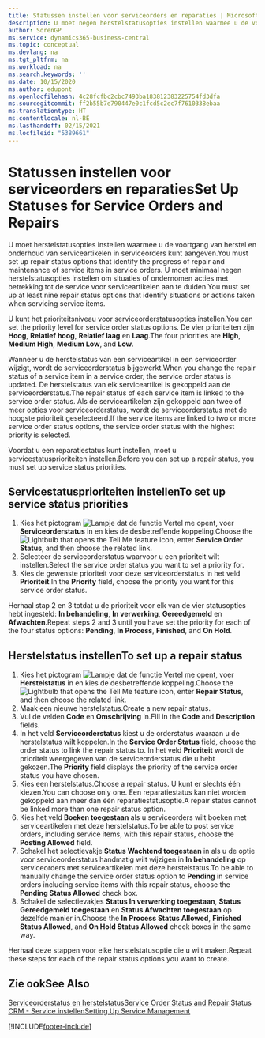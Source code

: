 ```yaml
---
title: Statussen instellen voor serviceorders en reparaties | Microsoft Docs
description: U moet negen herstelstatusopties instellen waarmee u de voortgang van herstel en onderhoud van serviceartikelen in serviceorders kunt aangeven.
author: SorenGP
ms.service: dynamics365-business-central
ms.topic: conceptual
ms.devlang: na
ms.tgt_pltfrm: na
ms.workload: na
ms.search.keywords: ''
ms.date: 10/15/2020
ms.author: edupont
ms.openlocfilehash: 4c28fcfbc2cbc7493ba183812383225754fd3dfa
ms.sourcegitcommit: ff2b55b7e790447e0c1fcd5c2ec7f7610338ebaa
ms.translationtype: HT
ms.contentlocale: nl-BE
ms.lasthandoff: 02/15/2021
ms.locfileid: "5389661"
---
```

# <a name="set-up-statuses-for-service-orders-and-repairs"></a><span data-ttu-id="824e2-103">Statussen instellen voor serviceorders en reparaties</span><span class="sxs-lookup"><span data-stu-id="824e2-103">Set Up Statuses for Service Orders and Repairs</span></span>

<span data-ttu-id="824e2-104">U moet herstelstatusopties instellen waarmee u de voortgang van herstel en onderhoud van serviceartikelen in serviceorders kunt aangeven.</span><span class="sxs-lookup"><span data-stu-id="824e2-104">You must set up repair status options that identify the progress of repair and maintenance of service items in service orders.</span></span> <span data-ttu-id="824e2-105">U moet minimaal negen herstelstatusopties instellen om situaties of ondernomen acties met betrekking tot de service voor serviceartikelen aan te duiden.</span><span class="sxs-lookup"><span data-stu-id="824e2-105">You must set up at least nine repair status options that identify situations or actions taken when servicing service items.</span></span>  

<span data-ttu-id="824e2-106">U kunt het prioriteitsniveau voor serviceorderstatusopties instellen.</span><span class="sxs-lookup"><span data-stu-id="824e2-106">You can set the priority level for service order status options.</span></span> <span data-ttu-id="824e2-107">De vier prioriteiten zijn **Hoog**, **Relatief hoog**, **Relatief laag** en **Laag**.</span><span class="sxs-lookup"><span data-stu-id="824e2-107">The four priorities are **High**, **Medium High**, **Medium Low**, and **Low**.</span></span>  

<span data-ttu-id="824e2-108">Wanneer u de herstelstatus van een serviceartikel in een serviceorder wijzigt, wordt de serviceorderstatus bijgewerkt.</span><span class="sxs-lookup"><span data-stu-id="824e2-108">When you change the repair status of a service item in a service order, the service order status is updated.</span></span> <span data-ttu-id="824e2-109">De herstelstatus van elk serviceartikel is gekoppeld aan de serviceorderstatus.</span><span class="sxs-lookup"><span data-stu-id="824e2-109">The repair status of each service item is linked to the service order status.</span></span> <span data-ttu-id="824e2-110">Als de serviceartikelen zijn gekoppeld aan twee of meer opties voor serviceorderstatus, wordt de serviceorderstatus met de hoogste prioriteit geselecteerd.</span><span class="sxs-lookup"><span data-stu-id="824e2-110">If the service items are linked to two or more service order status options, the service order status with the highest priority is selected.</span></span>  

<span data-ttu-id="824e2-111">Voordat u een reparatiestatus kunt instellen, moet u servicestatusprioriteiten instellen.</span><span class="sxs-lookup"><span data-stu-id="824e2-111">Before you can set up a repair status, you must set up service status priorities.</span></span>

## <a name="to-set-up-service-status-priorities"></a><span data-ttu-id="824e2-112">Servicestatusprioriteiten instellen</span><span class="sxs-lookup"><span data-stu-id="824e2-112">To set up service status priorities</span></span>

1. <span data-ttu-id="824e2-113">Kies het pictogram ![Lampje dat de functie Vertel me opent](media/ui-search/search_small.png "Vertel me wat u wilt doen"), voer **Serviceorderstatus** in en kies de desbetreffende koppeling.</span><span class="sxs-lookup"><span data-stu-id="824e2-113">Choose the ![Lightbulb that opens the Tell Me feature](media/ui-search/search_small.png "Tell me what you want to do") icon, enter **Service Order Status**, and then choose the related link.</span></span>  
2. <span data-ttu-id="824e2-114">Selecteer de serviceorderstatus waarvoor u een prioriteit wilt instellen.</span><span class="sxs-lookup"><span data-stu-id="824e2-114">Select the service order status you want to set a priority for.</span></span>  
3. <span data-ttu-id="824e2-115">Kies de gewenste prioriteit voor deze serviceorderstatus in het veld **Prioriteit**.</span><span class="sxs-lookup"><span data-stu-id="824e2-115">In the **Priority** field, choose the priority you want for this service order status.</span></span>  

<span data-ttu-id="824e2-116">Herhaal stap 2 en 3 totdat u de prioriteit voor elk van de vier statusopties hebt ingesteld: **In behandeling**, **In verwerking**, **Gereedgemeld** en **Afwachten**.</span><span class="sxs-lookup"><span data-stu-id="824e2-116">Repeat steps 2 and 3 until you have set the priority for each of the four status options: **Pending**, **In Process**, **Finished**, and **On Hold**.</span></span>  

## <a name="to-set-up-a-repair-status"></a><span data-ttu-id="824e2-117">Herstelstatus instellen</span><span class="sxs-lookup"><span data-stu-id="824e2-117">To set up a repair status</span></span>

1. <span data-ttu-id="824e2-118">Kies het pictogram ![Lampje dat de functie Vertel me opent](media/ui-search/search_small.png "Vertel me wat u wilt doen"), voer **Herstelstatus** in en kies de desbetreffende koppeling.</span><span class="sxs-lookup"><span data-stu-id="824e2-118">Choose the ![Lightbulb that opens the Tell Me feature](media/ui-search/search_small.png "Tell me what you want to do") icon, enter **Repair Status**, and then choose the related link.</span></span>
2. <span data-ttu-id="824e2-119">Maak een nieuwe herstelstatus.</span><span class="sxs-lookup"><span data-stu-id="824e2-119">Create a new repair status.</span></span>  
3. <span data-ttu-id="824e2-120">Vul de velden **Code** en **Omschrijving** in.</span><span class="sxs-lookup"><span data-stu-id="824e2-120">Fill in the **Code** and **Description** fields.</span></span>  
4. <span data-ttu-id="824e2-121">In het veld **Serviceorderstatus** kiest u de orderstatus waaraan u de herstelstatus wilt koppelen.</span><span class="sxs-lookup"><span data-stu-id="824e2-121">In the **Service Order Status** field, choose the order status to link the repair status to.</span></span> <span data-ttu-id="824e2-122">In het veld **Prioriteit** wordt de prioriteit weergegeven van de serviceorderstatus die u hebt gekozen.</span><span class="sxs-lookup"><span data-stu-id="824e2-122">The **Priority** field displays the priority of the service order status you have chosen.</span></span>  
5. <span data-ttu-id="824e2-123">Kies een herstelstatus.</span><span class="sxs-lookup"><span data-stu-id="824e2-123">Choose a repair status.</span></span> <span data-ttu-id="824e2-124">U kunt er slechts één kiezen.</span><span class="sxs-lookup"><span data-stu-id="824e2-124">You can choose only one.</span></span> <span data-ttu-id="824e2-125">Een reparatiestatus kan niet worden gekoppeld aan meer dan één reparatiestatusoptie.</span><span class="sxs-lookup"><span data-stu-id="824e2-125">A repair status cannot be linked more than one repair status option.</span></span>  
6. <span data-ttu-id="824e2-126">Kies het veld **Boeken toegestaan** als u serviceorders wilt boeken met serviceartikelen met deze herstelstatus.</span><span class="sxs-lookup"><span data-stu-id="824e2-126">To be able to post service orders, including service items, with this repair status, choose the **Posting Allowed** field.</span></span>  
7. <span data-ttu-id="824e2-127">Schakel het selectievakje **Status Wachtend toegestaan** in als u de optie voor serviceorderstatus handmatig wilt wijzigen in **In behandeling** op serviceorders met serviceartikelen met deze herstelstatus.</span><span class="sxs-lookup"><span data-stu-id="824e2-127">To be able to manually change the service order status option to **Pending** in service orders including service items with this repair status, choose the **Pending Status Allowed** check box.</span></span>  
8. <span data-ttu-id="824e2-128">Schakel de selectievakjes **Status In verwerking toegestaan**, **Status Gereedgemeld toegestaan** en **Status Afwachten toegestaan** op dezelfde manier in.</span><span class="sxs-lookup"><span data-stu-id="824e2-128">Choose the **In Process Status Allowed**, **Finished Status Allowed**, and **On Hold Status Allowed** check boxes in the same way.</span></span>

<span data-ttu-id="824e2-129">Herhaal deze stappen voor elke herstelstatusoptie die u wilt maken.</span><span class="sxs-lookup"><span data-stu-id="824e2-129">Repeat these steps for each of the repair status options you want to create.</span></span>

## <a name="see-also"></a><span data-ttu-id="824e2-130">Zie ook</span><span class="sxs-lookup"><span data-stu-id="824e2-130">See Also</span></span>

[<span data-ttu-id="824e2-131">Serviceorderstatus en herstelstatus</span><span class="sxs-lookup"><span data-stu-id="824e2-131">Service Order Status and Repair Status</span></span>](service-service-order-status-and-repair-status.md)  
[<span data-ttu-id="824e2-132">CRM - Service instellen</span><span class="sxs-lookup"><span data-stu-id="824e2-132">Setting Up Service Management</span></span>](service-setup-service.md)  


[!INCLUDE[footer-include](includes/footer-banner.md)]